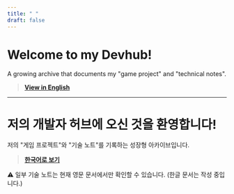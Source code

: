 ```yaml
---
title: " "
draft: false
---
```


# Welcome to my Devhub!

A growing archive that documents my "game project" and "technical notes".  
> **[View in English](Portfolios_Eng\index.md)**

---

# 저의 개발자 허브에 오신 것을 환영합니다!

저의 "게임 프로젝트"와 "기술 노트"를 기록하는 성장형 아카이브입니다.
> **[한국어로 보기](Portfolios_Kor\index.md)**

⚠️ 일부 기술 노트는 현재 영문 문서에서만 확인할 수 있습니다. (한글 문서는 작성 중입니다.)